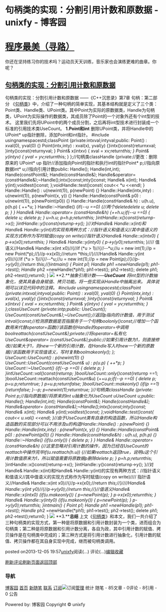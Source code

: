 
# 句柄类的实现：分割引用计数和原数据 - unixfy - 博客园
# [程序最美（寻路）](https://www.cnblogs.com/unixfy/)
你还在坚持练习你的技术吗？运动员天天训练，音乐家也会演练更难的曲章。你呢？
## [句柄类的实现：分割引用计数和原数据](https://www.cnblogs.com/unixfy/p/3460262.html)
句柄类的实现：分割引用计数和原数据
——《C++沉思录》第7章 句柄：第二部分
《[句柄类](http://www.cnblogs.com/unixfy/p/3453728.html)》中，介绍了一种句柄的简单实现，其基本结构就是定义了三个类：Point类、Handle类、UPoint类。其中Point为实际的原数据类，Handle为句柄类，UPoint为实际操作的数据类，其成员除了Point的一个对象外还有个int型的技术。
这里我们先将UPoint中的两个成员分割，之后再将int型技术进行封装成一个标准的引用技术类UseCount。
**1.Point****和****int**
删除UPoint类，并将Handle中的UPoint* up指针删除，添加Point和int指针。
\#include <iostream>usingnamespacestd;classPoint
{private:intxval;intyval;public:
    Point() : xval(0), yval(0) {}
    Point(intx,inty) : xval(x), yval(y) {}intx()const{returnxval; }inty()const{returnyval; }
    Point& x(intxv) { xval = xv;return*this; }
    Point& y(intyv) { yval = yv;return*this; }
};//句柄类classHandle
{private://更改：删除原来的 UPoint* up 指针//添加指向Point的指针和执行int的指针Point* p;//指向原数据int*   u;//指向引用计数public:
    Handle();
    Handle(int,int);
    Handle(constPoint&);
    Handle(constHandle&);
    Handle&operator= (constHandle&);~Handle();intx()const;inty()const;
    Handle& x(int);
    Handle& y(int);voidtest()const;
};voidHandle::test()const{
    cout<< *u <<endl;
}
Handle::Handle() : u(newint(1)), p(newPoint) {}
Handle::Handle(intx,inty) : u(newint(1)), p(newPoint(x, y)) {}
Handle::Handle(constPoint& p0) : u(newint(1)), p(newPoint(p0)) {}
Handle::Handle(constHandle& h) : u(h.u), p(h.p) { ++*u; }
Handle::~Handle()
{if(--*u ==0)
    {//两个deletedelete u;
        delete p;
    }
}
Handle& Handle::operator= (constHandle&h)
{++*h.u;if(--*u ==0)
    {
        delete u;
        delete p;
    }
    u=h.u;
    p=h.p;return*this;
}intHandle::x()const{returnp->x(); }intHandle::y()const{returnp->y(); }//对Handle& Handle::x(int)和Handle& Handle::y(int)的实现有两种方式：//指针语义和值语义//其中值语义的实现方式称作为写时赋值(copy on write)//指针语义Handle& Handle::x(intx0)
{
    p->x(x0);return*this;
}
Handle& Handle::y(inty0)
{
    p->y(y0);return*this;
}//// 值语义//Handle& Handle::x(int x0)//{//if (*u > 1)//{//--*u;//u = new int(1);//p = new Point(*p);//}//p->x(x0);//return *this;//}////Handle& Handle::y(int y0)//{//if (*u > 1)//{//--*u;//u = new int(1);//p = new Point(*p);//}//p->y(y0);//return *this;//}intmain()
{
    Point p1;
    Handle* ph1 =newHandle(p1);
    ph1->test();
    Handle* ph2 =newHandle(*ph1);
    ph1->test();
    ph2->test();
    delete ph1;
    ph2->test();return0;
}
![](https://images0.cnblogs.com/blog/463570/201312/05195456-0be88e8e16cd41a386d61d8dbd689673.jpg)
**2.****抽象引用计数——****UseCount**
将int型的计数抽象化，使其具备自身赋值、拷贝功能。将一些实现从Handle中抽离出来。
具体说明可以详见代码中的注释。
\#include <iostream>usingnamespacestd;classPoint
{private:intxval;intyval;public:
    Point() : xval(0), yval(0) {}
    Point(intx,inty) : xval(x), yval(y) {}intx()const{returnxval; }inty()const{returnyval; }
    Point& x(intxv) { xval = xv;return*this; }
    Point& y(intyv) { yval = yv;return*this; }
};classUseCount
{private:int*p;public:
    UseCount();
    UseCount(constUseCount&);~UseCount();//返回p指向的计数值，用于测试intval()const;//检测原数据是否指服务于一个句柄boolonly()const;//增加一个函数用来代替operator=函数//该函数在Handle的operator=中调用boolreattach(constUseCount&);private://将operator=私有化UseCount&operator= (constUseCount&);public://如果引用计数为1，则直接修改//如果大于1，则new一个新的引用计数，在Handle写入时new一个新的原数据//该函数用于实现值语义，写时复制boolmakeonly();
};
UseCount::UseCount() : p(newint(1)) {}
UseCount::UseCount(constUseCount& u) : p(u.p) { ++*p; }
UseCount::~UseCount()
{if(--*p ==0)
    {
        delete p;
    }
}intUseCount::val()const{return*p;
}boolUseCount::only()const{return*p ==1;
}boolUseCount::reattach(constUseCount&u)
{++*u.p;if(--*p ==0)
    {
        delete p;
        p=u.p;returntrue;
    }
    p=u.p;returnfalse;
}boolUseCount::makeonly()
{if(*p ==1)
    {returnfalse;
    }--*p;
    p=newint(1);returntrue;
}//句柄类classHandle
{private:
    Point* p;//指向原数据//将原来的int* u抽象化为UseCount uUseCount u;public:
    Handle();
    Handle(int,int);
    Handle(constPoint&);
    Handle(constHandle&);
    Handle&operator= (constHandle&);~Handle();intx()const;inty()const;
    Handle& x(int);
    Handle& y(int);voidtest()const;
};voidHandle::test()const{
    cout<< u.val() <<endl;
}//由于UseCount类有自身的构造函数，所以Handle构造函数的实现部分可以不用涉及u的构造Handle::Handle() : p(newPoint) {}
Handle::Handle(intx,inty) : p(newPoint(x, y)) {}
Handle::Handle(constPoint& p0) : p(newPoint(p0)) {}
Handle::Handle(constHandle&h) : u(h.u), p(h.p) {}
Handle::~Handle()
{if(u.only())
    {
        delete p;
    }
}
Handle& Handle::operator= (constHandle&h)
{//这里忽略对引用计数的操作，因为已经在UseCount的reattach中操作完毕if(u.reattach(h.u))
    {//如果reattach返回true，说明u这个引用计数值原来为1，所以赋值需要将原数据*p删除delete p;
    }
    p=h.p;return*this;
}intHandle::x()const{returnp->x(); }intHandle::y()const{returnp->y(); }//对Handle& Handle::x(int)和Handle& Handle::y(int)的实现有两种方式：//指针语义和值语义//其中值语义的实现方式称作为写时赋值(copy on write)//// 指针语义//Handle& Handle::x(int x0)//{//p->x(x0);//return *this;//}////Handle& Handle::y(int y0)//{//p->y(y0);//return *this;//}//值语义Handle& Handle::x(intx0)
{if(u.makeonly())
    {
        p=newPoint(*p);
    }
    p->x(x0);return*this;
}
Handle& Handle::y(inty0)
{if(u.makeonly())
    {
        p=newPoint(*p);
    }
    p->y(y0);return*this;
}intmain()
{
    Point p1;
    Handle* ph1 =newHandle(p1);
    ph1->test();
    Handle* ph2 =newHandle(*ph1);
    ph1->test();
    ph2->test();
    delete ph1;
    ph2->test();return0;
}
![](https://images0.cnblogs.com/blog/463570/201312/05195621-cee9eee8dc2648899a96113235e0b805.jpg)
**3.****总结**
上文《[句柄类](http://www.cnblogs.com/unixfy/p/3453728.html)》和本文，我们一共介绍了三种句柄类的实现方式，第一种是将原数据和引用计数封装为一个类，进而组合为句柄类；第二种是将原数据和引用计数分离，各自为政，其中引用计数的赋值、拷贝操作是在句柄类中完成的；第三种方式是将引用计数进行抽象化，引用计数的赋值、拷贝操作都在其自身实现中完成，继而被句柄类调用。




posted on2013-12-05 19:57[unixfy](https://www.cnblogs.com/unixfy/)阅读(...) 评论(...)[编辑](https://i.cnblogs.com/EditPosts.aspx?postid=3460262)[收藏](#)


[刷新评论](javascript:void(0);)[刷新页面](#)[返回顶部](#top)







### 导航
[博客园](https://www.cnblogs.com/)
[首页](https://www.cnblogs.com/unixfy/)
[新随笔](https://i.cnblogs.com/EditPosts.aspx?opt=1)
[联系](https://msg.cnblogs.com/send/unixfy)
[订阅](https://www.cnblogs.com/unixfy/rss)![订阅](//www.cnblogs.com/images/xml.gif)[管理](https://i.cnblogs.com/)
统计
随笔 - 85文章 - 0评论 - 8引用 - 0
公告

Powered by:
博客园
Copyright © unixfy
